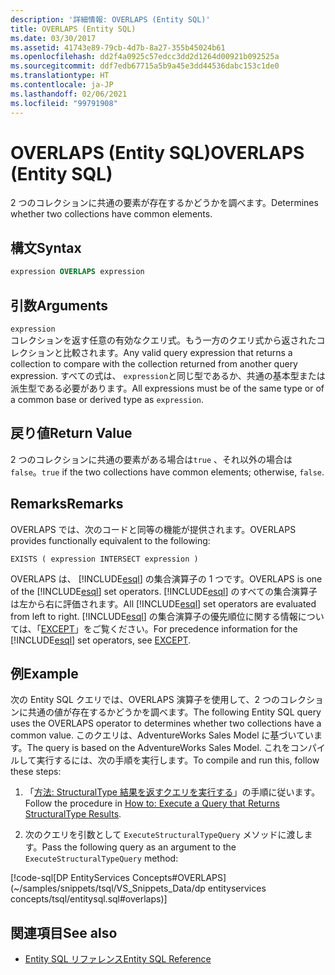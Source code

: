 ```yaml
---
description: '詳細情報: OVERLAPS (Entity SQL)'
title: OVERLAPS (Entity SQL)
ms.date: 03/30/2017
ms.assetid: 41743e89-79cb-4d7b-8a27-355b45024b61
ms.openlocfilehash: dd2f4a0925c57edcc3dd2d1264d00921b092525a
ms.sourcegitcommit: ddf7edb67715a5b9a45e3dd44536dabc153c1de0
ms.translationtype: HT
ms.contentlocale: ja-JP
ms.lasthandoff: 02/06/2021
ms.locfileid: "99791908"
---
```

# <a name="overlaps-entity-sql"></a><span data-ttu-id="d0722-103">OVERLAPS (Entity SQL)</span><span class="sxs-lookup"><span data-stu-id="d0722-103">OVERLAPS (Entity SQL)</span></span>

<span data-ttu-id="d0722-104">2 つのコレクションに共通の要素が存在するかどうかを調べます。</span><span class="sxs-lookup"><span data-stu-id="d0722-104">Determines whether two collections have common elements.</span></span>  
  
## <a name="syntax"></a><span data-ttu-id="d0722-105">構文</span><span class="sxs-lookup"><span data-stu-id="d0722-105">Syntax</span></span>  
  
```sql  
expression OVERLAPS expression  
```  
  
## <a name="arguments"></a><span data-ttu-id="d0722-106">引数</span><span class="sxs-lookup"><span data-stu-id="d0722-106">Arguments</span></span>  

 `expression`  
 <span data-ttu-id="d0722-107">コレクションを返す任意の有効なクエリ式。もう一方のクエリ式から返されたコレクションと比較されます。</span><span class="sxs-lookup"><span data-stu-id="d0722-107">Any valid query expression that returns a collection to compare with the collection returned from another query expression.</span></span> <span data-ttu-id="d0722-108">すべての式は、 `expression`と同じ型であるか、共通の基本型または派生型である必要があります。</span><span class="sxs-lookup"><span data-stu-id="d0722-108">All expressions must be of the same type or of a common base or derived type as `expression`.</span></span>  
  
## <a name="return-value"></a><span data-ttu-id="d0722-109">戻り値</span><span class="sxs-lookup"><span data-stu-id="d0722-109">Return Value</span></span>  

 <span data-ttu-id="d0722-110">2 つのコレクションに共通の要素がある場合は`true` 、それ以外の場合は `false`。</span><span class="sxs-lookup"><span data-stu-id="d0722-110">`true` if the two collections have common elements; otherwise, `false`.</span></span>  
  
## <a name="remarks"></a><span data-ttu-id="d0722-111">Remarks</span><span class="sxs-lookup"><span data-stu-id="d0722-111">Remarks</span></span>  

 <span data-ttu-id="d0722-112">OVERLAPS では、次のコードと同等の機能が提供されます。</span><span class="sxs-lookup"><span data-stu-id="d0722-112">OVERLAPS provides functionally equivalent to the following:</span></span>  
  
 `EXISTS ( expression INTERSECT expression )`  
  
 <span data-ttu-id="d0722-113">OVERLAPS は、 [!INCLUDE[esql](../../../../../../includes/esql-md.md)] の集合演算子の 1 つです。</span><span class="sxs-lookup"><span data-stu-id="d0722-113">OVERLAPS is one of the [!INCLUDE[esql](../../../../../../includes/esql-md.md)] set operators.</span></span> <span data-ttu-id="d0722-114">[!INCLUDE[esql](../../../../../../includes/esql-md.md)] のすべての集合演算子は左から右に評価されます。</span><span class="sxs-lookup"><span data-stu-id="d0722-114">All [!INCLUDE[esql](../../../../../../includes/esql-md.md)] set operators are evaluated from left to right.</span></span> <span data-ttu-id="d0722-115">[!INCLUDE[esql](../../../../../../includes/esql-md.md)] の集合演算子の優先順位に関する情報については、「[EXCEPT](except-entity-sql.md)」をご覧ください。</span><span class="sxs-lookup"><span data-stu-id="d0722-115">For precedence information for the [!INCLUDE[esql](../../../../../../includes/esql-md.md)] set operators, see [EXCEPT](except-entity-sql.md).</span></span>  
  
## <a name="example"></a><span data-ttu-id="d0722-116">例</span><span class="sxs-lookup"><span data-stu-id="d0722-116">Example</span></span>  

 <span data-ttu-id="d0722-117">次の Entity SQL クエリでは、OVERLAPS 演算子を使用して、2 つのコレクションに共通の値が存在するかどうかを調べます。</span><span class="sxs-lookup"><span data-stu-id="d0722-117">The following Entity SQL query uses the OVERLAPS operator to determines whether two collections have a common value.</span></span> <span data-ttu-id="d0722-118">このクエリは、AdventureWorks Sales Model に基づいています。</span><span class="sxs-lookup"><span data-stu-id="d0722-118">The query is based on the AdventureWorks Sales Model.</span></span> <span data-ttu-id="d0722-119">これをコンパイルして実行するには、次の手順を実行します。</span><span class="sxs-lookup"><span data-stu-id="d0722-119">To compile and run this, follow these steps:</span></span>  
  
1. <span data-ttu-id="d0722-120">「[方法: StructuralType 結果を返すクエリを実行する](../how-to-execute-a-query-that-returns-structuraltype-results.md)」の手順に従います。</span><span class="sxs-lookup"><span data-stu-id="d0722-120">Follow the procedure in [How to: Execute a Query that Returns StructuralType Results](../how-to-execute-a-query-that-returns-structuraltype-results.md).</span></span>  
  
2. <span data-ttu-id="d0722-121">次のクエリを引数として `ExecuteStructuralTypeQuery` メソッドに渡します。</span><span class="sxs-lookup"><span data-stu-id="d0722-121">Pass the following query as an argument to the `ExecuteStructuralTypeQuery` method:</span></span>  
  
 [!code-sql[DP EntityServices Concepts#OVERLAPS](~/samples/snippets/tsql/VS_Snippets_Data/dp entityservices concepts/tsql/entitysql.sql#overlaps)]  
  
## <a name="see-also"></a><span data-ttu-id="d0722-122">関連項目</span><span class="sxs-lookup"><span data-stu-id="d0722-122">See also</span></span>

- [<span data-ttu-id="d0722-123">Entity SQL リファレンス</span><span class="sxs-lookup"><span data-stu-id="d0722-123">Entity SQL Reference</span></span>](entity-sql-reference.md)
